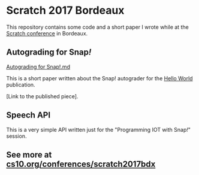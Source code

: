# Scratch 2017 Bordeaux

This repository contains some code and a short paper I wrote while
at the [Scratch conference][conf] in Bordeaux.

[conf]: https://scratch2017bdx.org

## Autograding for Snap<em>!</em>

[Autograding for Snap!.md]()

This is a short paper written about the Snap! autograder for the [Hello World][hello] publication.

[Link to the published piece].

[hello]: https://example.com

## Speech API

This is a very simple API written just for the "Programming IOT with Snap<em>!</em>" session.

## See more at [cs10.org/conferences/scratch2017bdx][cs10]

[cs10]: https://cs10.org/conferences/scratch2017/bdx
